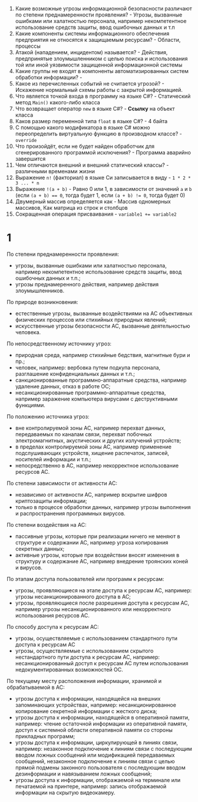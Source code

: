 1. Какие возможные угрозы информационной безопасности различают по степени преднамеренности проявления? - Угрозы, вызванные ошибками или халатностью персонала, например некомпетентное использование средств защиты, ввод ошибочных данных и т.п
2. Какие компоненты системы информационного обеспечения предприятия не относятся к защищаемым ресурсам? - Области, процессы
3. Атакой (нападением, инцидентом) называется? - Действия, предпринятые злоумышленником с целью поиска и использования той или иной уязвимости защищенной информационной системы
4. Какие группы не входят в компоненты автоматизированных систем обработки информации? - 
5. Какое из перечисленных событий не считается угрозой? - Искажение нормальный схемы работы с закрытой информацией.
6. Что является точкой входа в программу на языке C#? - Статический метод `Main()` какого-либо класса
7. Что возвращает оператор `new` в языке C#? - **Ссылку** на объект класса
8. Каков размер переменной типа `float` в языке C#? - 4 байта
9. С помощью какого модификатора в языке C# можно переопределить виртуальную функцию в производном классе? - `override`
10. Что произойдёт, если не будет найден обработчик для сгенерированного программой исключения? - Программа аварийно завершится
11. Чем отличаются внешний и внешний статический классы? - различными временами жизни
12. Выражение `n!` (факториал) в языке Си записывается в виду - `1 * 2 * 3 ... * n`
13. Выражение `!(a + b)` - Равно 0 или 1, в зависимости от значений `a` и `b` (если `(a + b) == 0`, тогда будет 1, если `(a + b) != 0`, тогда будет 0)
14. Двумерный массив определяется как - Массив одномерных массивов, Как матрица из строк и столбцов
15. Сокращенная операция присваивания - `variable1 += variable2`

#                  1

По степени преднамеренности проявления:
- угрозы, вызванные ошибками или халатностью персонала, например некомпетентное использование средств защиты, ввод ошибочных данных и т.п.;
- угрозы преднамеренного действия, например действия злоумышленников.

По природе возникновения:
- естественные угрозы, вызванные воздействиями на АС объективных физических процессов или стихийных природных явлений;
- искусственные угрозы безопасности АС, вызванные деятельностью человека.


По непосредственному источнику угроз:
- природная среда, например стихийные бедствия, магнитные бури и пр.;
- человек, например: вербовка путем подкупа персонала, разглашение конфиденциальных данных и т.п.;
- санкционированные программно-аппаратные средства, например удаление данных, отказ в работе ОС;
- несанкционированные программно-аппаратные средства, например заражение компьютера вирусами с деструктивными функциями.

По положению источника угроз:
- вне контролируемой зоны АС, например перехват данных, передаваемых по каналам связи, перехват побочных электромагнитных, акустических и других излучений устройств;
- в пределах контролируемой зоны АС, например применение подслушивающих устройств, хищение распечаток, записей, носителей информации и т.п.;
- непосредственно в АС, например некорректное использование ресурсов АС.

По степени зависимости от активности АС:
- независимо от активности АС, например вскрытие шифров криптозащиты информации;
- только в процессе обработки данных, например угрозы выполнения и распространения программных вирусов.

По степени воздействия на АС:
- пассивные угрозы, которые при реализации ничего не меняют в структуре и содержании АС, например угроза копирования секретных данных;
- активные угрозы, которые при воздействии вносят изменения в структуру и содержание АС, например внедрение троянских коней и вирусов.

По этапам доступа пользователей или программ к ресурсам:
- угрозы, проявляющиеся на этапе доступа к ресурсам АС, например: угрозы несанкционированного доступа в АС;
- угрозы, проявляющиеся после разрешения доступа к ресурсам АС, например угрозы несанкционированного или некорректного использования ресурсов АС.

По способу доступа к ресурсам АС:
- угрозы, осуществляемые с использованием стандартного пути доступа к ресурсам АС
- угрозы, осуществляемые с использованием скрытого нестандартного пути доступа к ресурсам АС, например: несанкционированный доступ к ресурсам АС путем использования недокументированных возможностей ОС.

По текущему месту расположения информации, хранимой и обрабатываемой в АС:
- угрозы доступа к информации, находящейся на внешних запоминающих устройствах, например: несанкционированное копирование секретной информации с жесткого диска;
- угрозы доступа к информации, находящейся в оперативной памяти, например: чтение остаточной информации из оперативной памяти, доступ к системной области оперативной памяти со стороны прикладных программ;
- угрозы доступа к информации, циркулирующей в линиях связи, например: незаконное подключение к линиям связи с последующим вводом ложных сообщений или модификацией передаваемых сообщений, незаконное подключение к линиям связи с целью прямой подмены законного пользователя с последующим вводом дезинформации и навязыванием ложных сообщений;
- угрозы доступа к информации, отображаемой на терминале или печатаемой на принтере, например: запись отображаемой информации на скрытую видеокамеру.